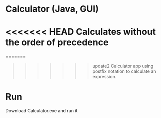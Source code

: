 # Calculator (Java, GUI)

<<<<<<< HEAD
Calculates without the order of precedence
==========================================

=======
>>>>>>> update2
Calculator app using postfix notation to calculate an expression.

# Run

Download Calculator.exe and run it
